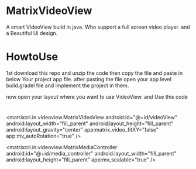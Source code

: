 # MatrixVideoView
A smart VideoView build in java. Who support a full screen video player.
and a Beautiful Ui design.

# HowtoUse

1st download this repo and unzip the code then copy the file and paste in below Your project app file.
after pasting the file open your app level build.gradel file and implement the project in them.

now open your layout where you want to use VideoView. and Use this code
# 

<LinearLayout
android:id="@+id/video_layout_linear"
android:layout_width="match_parent"
android:layout_height="wrap_content" >

<FrameLayout
android:id="@+id/video_layout"
android:layout_width="fill_parent"
android:layout_height="0dp"
android:layout_weight="2"
android:background="@android:color/black" >

<matrixcri.in.videoview.MatrixVideoView
android:id="@+id/videoView"
android:layout_width="fill_parent"
android:layout_height="fill_parent"
android:layout_gravity="center"
app:matrix_video_fitXY="false"
app:mv_autoRotation="true" />


<matrixcri.in.videoview.MatrixMediaController
android:id="@+id/media_controller"
android:layout_width="fill_parent"
android:layout_height="fill_parent"
app:mv_scalable="true" />
</FrameLayout>
</LinearLayout>
